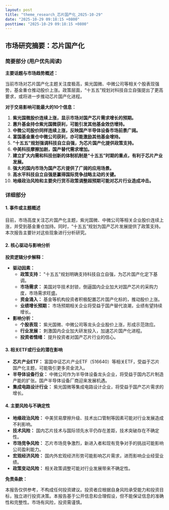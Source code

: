```yaml
---
layout: post
title: "theme_research_芯片国产化_2025-10-29"
date: "2025-10-29 09:18:15 +0800"
posttime: "2025-10-29 09:18:15 +0800"
---
```


## 市场研究摘要：芯片国产化

### 简要部分 (用户优先阅读)

**主要话题与市场趋势概述：**

当前市场对芯片国产化主题关注度极高，紫光国微、中微公司等相关个股表现强势，基金重仓推动股价上涨。政策层面，“十五五”规划对科技自立自强提出了更高要求，或将进一步推动芯片国产化进程。

**对于交易影响可能最大的10个信息：**

1.  **紫光国微股价连续上涨，显示市场对国产芯片需求增长的预期。**
2.  **惠升基金持仓紫光国微获利，可能引发其他基金效仿增持。**
3.  **中微公司股价同样连续上涨，反映国产半导体设备市场前景广阔。**
4.  **富国基金重仓中微公司获利，亦可能激励其他基金增持。**
5.  **“十五五”规划强调科技自立自强，为芯片国产化提供政策支持。**
6.  **中美科技摩擦加剧，国产替代需求增加。**
7.  **建立扩大内需和科技创新的体制机制是“十五五”时期的重点，有利于芯片产业发展。**
8.  **强大的国内市场为国产芯片提供了广阔的应用场景。**
9.  **高水平科技自立自强是赢得国际竞争战略主动的关键。**
10. **地缘政治风险和主要央行货币政策调整超预期可能对芯片行业造成冲击。**

### 详细部分

#### 1. 事件或主题概述

目前，市场高度关注芯片国产化主题，紫光国微、中微公司等相关企业股价连续上涨，并受到基金重仓加持。同时，“十五五”规划为国产芯片发展提供了政策支持。 本次报告主要针对这些现象进行分析研究。

#### 2. 核心驱动与影响分析

**投资逻辑分步解释：**

*   **驱动因素：**
    *   **政策支持：** "十五五"规划明确支持科技自立自强，为芯片国产化定下基调。
    *   **市场需求：** 美国对华技术封锁，倒逼国内企业加大对国产芯片的采购力度，市场需求旺盛。
    *   **资金涌入：** 基金等机构投资者积极配置芯片国产化标的，推动股价上涨。
    *   **业绩增长预期：** 市场预期相关企业将受益于国产替代浪潮，业绩有望持续增长。
*   **影响分析：**
    *   **个股表现：** 紫光国微、中微公司等龙头企业股价上涨，形成示范效应。
    *   **行业发展：** 刺激国内企业加大研发投入，加速芯片国产化进程。
    *   **投资者情绪：** 提升投资者对国产芯片行业的信心。

#### 3. 相关ETF或行业的潜在影响

*   **芯片产业ETF：** 富国中证芯片产业ETF（516640）等相关ETF，受益于芯片国产化主题，可能吸引更多资金流入。
*   **半导体设备行业：** 中微公司作为半导体设备龙头企业，将受益于国内芯片制造产能的扩张。国产半导体设备厂商迎来发展机遇。
*   **集成电路设计行业：** 紫光国微等集成电路设计企业，将受益于国产芯片需求的增长。

#### 4. 主要风险与不确定性

*   **地缘政治风险：** 中美贸易摩擦升级、技术出口管制等因素可能对行业发展造成不利影响。
*   **技术风险：** 国内芯片技术与国际领先水平仍存在差距，技术突破存在不确定性。
*   **市场竞争风险：** 芯片市场竞争激烈，新进入者和现有竞争对手的挑战可能影响公司盈利能力。
*   **宏观经济风险：** 国内外宏观经济形势可能影响芯片需求，进而影响企业经营业绩。
*   **政策变动风险：** 相关政策调整可能对行业发展带来不确定性。

**免责条款：**

本报告仅供参考，不构成任何投资建议。投资者应根据自身风险承受能力和投资目标，独立进行投资决策。本报告基于公开信息和合理假设，但不能保证信息的准确性和完整性。市场有风险，投资需谨慎。